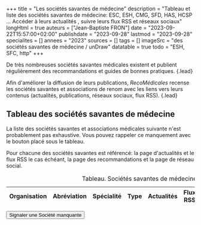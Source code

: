 +++
title = "Les sociétés savantes de médecine"
description = "Tableau et liste des sociétés savantes de médecine: ESC, ESH, CMG, SFD, HAS, HCSP ... Accéder à leurs actualités , suivre leurs flux RSS et réseaux sociaux"
longHtml = true
auteurs = ["Jean-Baptiste FRON"]
date = "2023-09-22T15:57:00+02:00"
publishdate = "2023-09-28"
lastmod = "2023-09-28"
specialites = []
annees = "2023"
sources = []
tags = []
imageSrc = "des sociétés savantes de médecine / unDraw"
datatable = true
todo = "ESH, SFC, http"
+++

De très nombreuses sociétés savantes médicales existent et publient régulièrement des recommandations et guides de bonnes pratiques.
{.lead}

Afin d'améliorer la diffusion de leurs publications, *RecoMédicales* recense les sociétés savantes et associations de renom avec les liens vers leurs contenus (actualités, publications, réseaux sociaux, flux RSS).
{.lead}

## Tableau des sociétés savantes de médecine

La liste des sociétés savantes et associations médicales suivante n'est probablement pas exhaustive. Vous pouvez rappeler ce manquement avec le bouton placé sous le tableau.

Pour chacune des sociétés savantes est référencé: la page d'actualités et le flux RSS le cas échéant, la page des recommandations et la page de réseau social.

<script type="application/ld+json">{"@context": "https://schema.org","@type": "Table","about": "Sociétés savantes de médecine."}</script>
<table id="societies" class="table">
<caption><span class="font-weight-bold">Tableau.</span> Sociétés savantes de médecine. Dr JB Fron.</caption>
<thead>
  <tr>
    <th scope="col">Organisation</th>
    <th scope="col">Abréviation</th>
    <th scope="col">Spécialité</th>
    <th scope="col">Type</th>
    <th scope="col">Actualités</th>
    <th scope="col">Flux RSS</th>
    <th scope="col">Publications</th>
    <th scope="col">Publications RSS</th>
    <th scope="col">Social</th>
  </tr>
</thead>
</table>

<div class="text-center"><button class="btn btn-link my-5 d-print-none" type="button" data-toggle="modal" data-target="#modal-contact">Signaler une Société manquante</button></div>

<script>
window.addEventListener('load', () => {
  $(function () {
    $('#societies').DataTable({
      ajax: '/data/societes-savantes.json',
      columns: [
        { data: 'Organisation' },
        { data: 'Abréviation' },
        { data: 'Spécialité' },
        { data: 'Type' },
        { data: 'Actualités' },
        { data: 'RSS' },
        { data: 'Publications ouvertes' },
        { data: 'Publications RSS' },
        { data: 'Social' }
      ],
      "columnDefs": [{
        "targets": 4,
        "render": function ( data, type, row, meta ) {
          return '<a href="'+data+'" target="_blank" rel="external nofollow noopener">'+data+'</a>';
        }
      },
      {
        "targets": 5,
        "render": function ( data, type, row, meta ) {
          if (data != 'No') {return '<a href="'+data+'" target="_blank" rel="external nofollow noopener">'+data+'</a>'}else {return data};
        }
      },
      {
        "targets": 6,
        "render": function ( data, type, row, meta ) {
          return '<a href="'+data+'" target="_blank" rel="external nofollow noopener">'+data+'</a>';
        }
      },
      {
        "targets": 7,
        "render": function ( data, type, row, meta ) {
          if (data != 'No') {return '<a href="'+data+'" target="_blank" rel="external nofollow noopener">'+data+'</a>'}else {return data};
        }
      },
      {
        "targets": 8,
        "render": function ( data, type, row, meta ) {
          return '<a href="'+data+'" target="_blank" rel="external nofollow noopener">'+data+'</a>';
        }
      }]
    })
  })
})
</script>
